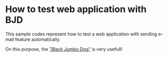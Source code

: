 How to test web application with BJD
===========================

This sample codes represent how to test a web application with sending e-mail feature automatically.

On this purpose, the ["Black Jumbo Dog"](http://blackjumbodog.codeplex.com/) is very usefull!
